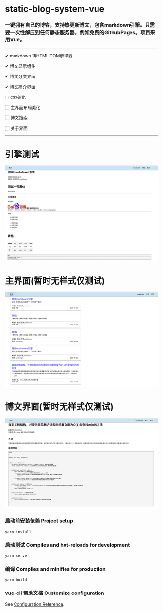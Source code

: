 # static-blog-system-vue

### 一键拥有自己的博客，支持热更新博文，包含markdown引擎。只需要一次性解压到任何静态服务器，例如免费的GithubPages。项目采用Vue。
---
✔ markdown 转HTML DOM解释器

✔ 博文显示组件

✔ 博文分类界面

✔ 博文简介界面

⬚ css美化

⬚ 主界面布局美化

⬚ 博文搜索

⬚ 关于界面

---
# 引擎测试
![引擎测试](./screenshots/引擎测试.png)

# 主界面(暂时无样式仅测试)
![主界面(无样式仅测试)](./screenshots/主界面(无样式仅测试).png)

# 博文界面(暂时无样式仅测试)
![博文界面(无样式仅测试)](./screenshots/博文界面(无样式仅测试).png)

### 启动前安装依赖 Project setup
```
yarn install
```

### 启动测试 Compiles and hot-reloads for development
```
yarn serve
```

### 编译 Compiles and minifies for production
```
yarn build
```

### vue-cli 帮助文档 Customize configuration
See [Configuration Reference](https://cli.vuejs.org/config/).
